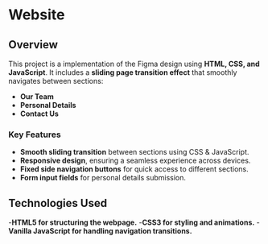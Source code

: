# Website

## Overview
This project is a implementation of the  Figma design using **HTML, CSS, and JavaScript**. It includes a **sliding page transition effect** that smoothly navigates between sections:  
- **Our Team**  
- **Personal Details**  
- **Contact Us**
  

### **Key Features**
- **Smooth sliding transition** between sections using CSS & JavaScript.
- **Responsive design**, ensuring a seamless experience across devices.
- **Fixed side navigation buttons** for quick access to different sections.
- **Form input fields** for personal details submission.


## Technologies Used
-**HTML5 for structuring the webpage.**
-**CSS3 for styling and animations.**
-**Vanilla JavaScript for handling navigation transitions.**


